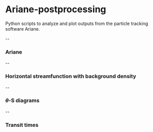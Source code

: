 # Ariane-postprocessing
Python scripts to analyze and plot outputs from the particle tracking software Ariane.

--
### Ariane

--
### Horizontal streamfunction with background density
--
### $\theta$-S diagrams
--
### Transit times
